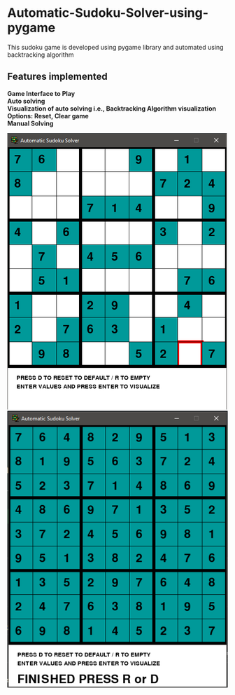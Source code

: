 # Automatic-Sudoku-Solver-using-pygame
This sudoku game is developed using pygame library and automated using backtracking algorithm

## Features implemented
**Game Interface to Play** <br/>
**Auto solving** <br/>
**Visualization of auto solving i.e., Backtracking Algorithm visualization** <br/>
**Options: Reset, Clear game** <br/>
**Manual Solving** <br/>

![image1](/1.PNG)  ![image2](2.PNG)

